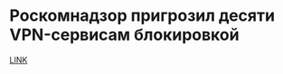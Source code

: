 # Роскомнадзор пригрозил десяти VPN-сервисам блокировкой



[LINK](https://varlamov.ru/3370238.html)